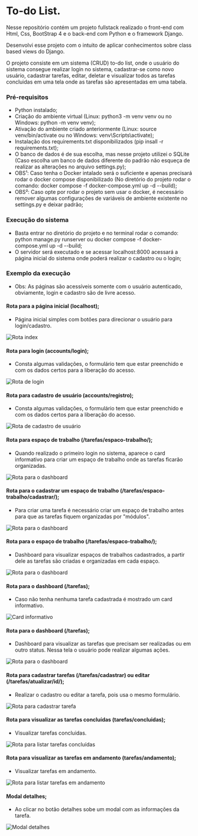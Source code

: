 # To-do List.

Nesse repositório contém um projeto fullstack realizado o front-end com Html, Css, BootStrap 4 e o back-end com Python e o framework Django.

Desenvolvi esse projeto com o intuito de aplicar conhecimentos sobre class based views do Django.

O projeto consiste em um sistema (CRUD) to-do list, onde o usuário do sistema consegue realizar login no sistema,
cadastrar-se como novo usuário, cadastrar tarefas, editar, deletar e visualizar todos as tarefas concluidas em uma tela onde as tarefas são apresentadas em uma tabela.

### Pré-requisitos

- Python instalado;
- Criação do ambiente virtual (Linux: python3 -m venv venv ou no Windows: python -m venv venv);
- Ativação do ambiente criado anteriormente (Linux: source venv/bin/activate ou no Windows: venv\Scripts\activate);
- Instalação dos requirements.txt disponibilizados (pip insall -r requirements.txt);
- O banco de dados é de sua escolha, mas nesse projeto utilizei o SQLite (Caso escolha um banco de dados diferente do padrão não esqueça de realizar as alterações no arquivo settings.py);
- OBS¹: Caso tenha o Docker intalado será o suficiente e apenas precisará rodar o docker compose disponibilizado
(No diretório do projeto rodar o comando: docker compose -f docker-compose.yml up -d --build);
- OBS²: Caso opte por rodar o projeto sem usar o docker, é necessário remover algumas configurações de variáveis de ambiente existente no settings.py e deixar padrão;



### Execução do sistema

- Basta entrar no diretório do projeto e no terminal rodar o comando: python manage.py runserver ou docker compose -f docker-compose.yml up -d --build;
- O servidor será executado e se acessar localhost:8000 acessará a página inicial do sistema onde poderá realizar o cadastro ou o login;

### Exemplo da execução

- Obs: As páginas são acessíveis somente com o usuário autenticado, obviamente, login e cadastro são de livre acesso.

#### Rota para a página inicial (localhost);

- Página inicial simples com botões para direcionar o usuário para login/cadastro.

![Rota index](docs/img/tarefas-index.png)


#### Rota para login (accounts/login);

- Consta algumas validações, o formulário tem que estar preenchido
e com os dados certos para a liberação do acesso.

![Rota de login](docs/img/tarefas-login.png)


#### Rota para cadastro de usuário (accounts/registro);

- Consta algumas validações, o formulário tem que estar preenchido
e com os dados certos para a liberação do acesso.

![Rota de cadastro de usuário](docs/img/tarefas-cadastro-user.png)

#### Rota para  espaço de trabalho (/tarefas/espaco-trabalho/);

 - Quando realizado o primeiro login no sistema, aparece o card informativo para criar um espaço de trabalho onde as tarefas ficarão organizadas.

![Rota para o dashboard](docs/img/sem_espaco.png)

#### Rota para o cadastrar um espaço de trabalho (/tarefas/espaco-trabalho/cadastrar/);

 - Para criar uma tarefa é necessário criar um espaço de trabalho antes para que as tarefas fiquem organizadas
 por "módulos".

![Rota para o dashboard](docs/img/criar_espaco.png)

#### Rota para o espaço de trabalho (/tarefas/espaco-trabalho/);

 - Dashboard para visualizar espaços de trabalhos cadastrados, a partir dele as tarefas são criadas e organizadas em cada espaço.

![Rota para o dashboard](docs/img/espaco_trabalho.png)

#### Rota para o dashboard (/tarefas);

 - Caso não tenha nenhuma  tarefa cadastrada é mostrado um card informativo.

![Card informativo](docs/img/sem_tarefas.png)


#### Rota para o dashboard (/tarefas);

 - Dashboard para visualizar as tarefas que precisam ser realizadas ou em outro status. Nessa tela o usuário pode realizar algumas ações.

![Rota para o dashboard](docs/img/tarefas-principal.png)


#### Rota para cadastrar tarefas (/tarefas/cadastrar) ou editar (/tarefas/atualizar/id/);

- Realizar o cadastro ou editar a tarefa, pois usa o mesmo formulário.

![Rota para cadastrar tarefa](docs/img/tarefas-cadastrar.png)


#### Rota para visualizar as tarefas concluídas (tarefas/concluidas);

- Visualizar tarefas concluidas.

![Rota para listar tarefas concluídas](docs/img/tarefas-concluido.png)


#### Rota para visualizar as tarefas em andamento (tarefas/andamento);

- Visualizar tarefas em andamento.

![Rota para listar tarefas em andamento](docs/img/tarefas-andamento.png)


#### Modal detalhes;

- Ao clicar no botão detalhes sobe um modal com as informações da tarefa.

![Modal detalhes](docs/img/tarefas-detalhes.png)







